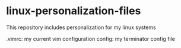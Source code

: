 # linux-personalization-files
This repository includes personalization for my linux systems

.vimrc: my current vim configuration
config: my terminator config file
